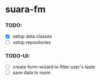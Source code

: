 # suara-fm

### TODO:
- [x] setup data classes
- [ ] setup repositories

### TODO-UI:
- [ ] create form-wizard to filter user's taste
- [ ] save data to room
